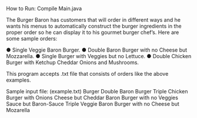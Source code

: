 How to Run:
Compile Main.java



The Burger Baron has customers that will order in different ways and he wants his menus to
automatically construct the burger ingredients in the proper order so he can display it to his
gourmet burger chef’s. Here are some sample orders:

● Single Veggie Baron Burger.
● Double Baron Burger with no Cheese but Mozzarella.
● Single Burger with Veggies but no Lettuce.
● Double Chicken Burger with Ketchup Cheddar Onions and Mushrooms.

This program accepts .txt file that consists of orders like the above examples.

Sample input file: (example.txt)
Burger
Double Baron Burger
Triple Chicken Burger with Onions Cheese but Cheddar 
Baron Burger with no Veggies Sauce but Baron-Sauce
Triple Veggie Baron Burger with no Cheese but Mozarella
